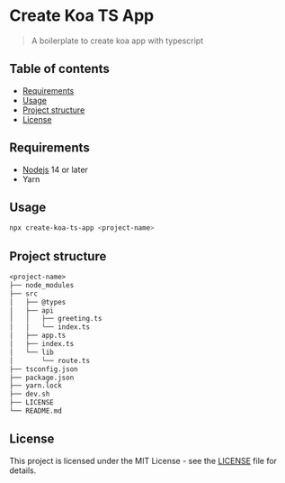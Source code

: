 # Create Koa TS App

> A boilerplate to create koa app with typescript


## Table of contents

* [Requirements](#requirements)
* [Usage](#usage)
* [Project structure](#project-structure)
* [License](#license)

## Requirements

* [Nodejs](https://nodejs.org/) 14 or later
* Yarn

## Usage

```bash
npx create-koa-ts-app <project-name>
```

## Project structure

```txt
<project-name>
├── node_modules
├── src
│   ├── @types
│   ├── api
│   │   ├── greeting.ts
│   │   └── index.ts
│   ├── app.ts
│   ├── index.ts
│   └── lib
│       └── route.ts
├── tsconfig.json
├── package.json
├── yarn.lock
├── dev.sh
├── LICENSE
└── README.md
```

## License

This project is licensed under the MIT License - see the [LICENSE](https://github.com/zsjie/create-koa-ts-app/blob/master/LICENSE) file for details.
